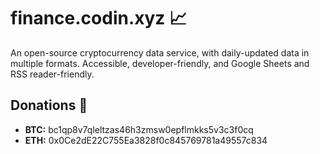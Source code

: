 # finance.codin.xyz 📈
An open-source cryptocurrency data service, with daily-updated data in multiple formats. Accessible, developer-friendly, and Google Sheets and RSS reader-friendly.

## Donations 🙏
- **BTC:** bc1qp8v7qleltzas46h3zmsw0epflmkks5v3c3f0cq <!-- codin.x -->
- **ETH:** 0x0Ce2dE22C755Ea3828f0c845769781a49557c834 <!-- codin.x -->
